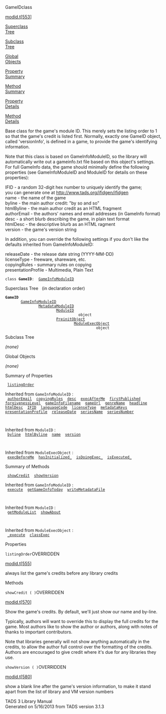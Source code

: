 ---
---
<span class="title">GameID</span><span class="type">class</span>

[modid.t](../file/modid.t.html)\[[553](../source/modid.t.html#553)\]

[Superclass  
Tree](#_SuperClassTree_)

[Subclass  
Tree](#_SubClassTree_)

[Global  
Objects](#_ObjectSummary_)

[Property  
Summary](#_PropSummary_)

[Method  
Summary](#_MethodSummary_)

[Property  
Details](#_Properties_)

[Method  
Details](#_Methods_)

<div class="fdesc">

Base class for the game's module ID. This merely sets the listing order
to 1 so that the game's credit is listed first. Normally, exactly one
GameID object, called 'versionInfo', is defined in a game, to provide
the game's identifying information.

Note that this class is based on GameInfoModuleID, so the library will
automatically write out a gameinfo.txt file based on this object's
settings. For full GameInfo data, the game should minimally define the
following properties (see GameInfoModuleID and ModuleID for details on
these properties):

  
IFID - a random 32-digit hex number to uniquely identify the game;  
you can generate one at http://www.tads.org/ifidgen/ifidgen  
name - the name of the game  
byline - the main author credit: "by so and so"  
htmlByline - the main author credit as an HTML fragment  
authorEmail - the authors' names and email addresses (in GameInfo
format)  
desc - a short blurb describing the game, in plain text format  
htmlDesc - the descriptive blurb as an HTML ragment  
version - the game's version string

In addition, you can override the following settings if you don't like
the defaults inherited from GameInfoModuleID:

  
releaseDate - the release date string (YYYY-MM-DD)  
licenseType - freeware, shareware, etc.  
copyingRules - summary rules on copying  
presentationProfile - Multimedia, Plain Text

`class `**`GameID`**` :   `[`GameInfoModuleID`](../object/GameInfoModuleID.html)

</div>

<span id="_SuperClassTree_"></span>

<div class="mjhd">

<span class="hdln">Superclass Tree</span>   (in declaration order)

</div>

**`GameID`**  
`         `[`GameInfoModuleID`](../object/GameInfoModuleID.html)  
`                 `[`MetadataModuleID`](../object/MetadataModuleID.html)  
`                         `[`ModuleID`](../object/ModuleID.html)  
`                                 object`  
`                         `[`PreinitObject`](../object/PreinitObject.html)  
`                                 `[`ModuleExecObject`](../object/ModuleExecObject.html)  
`                                         object`  
<span id="_SubClassTree_"></span>

<div class="mjhd">

<span class="hdln">Subclass Tree</span>  

</div>

*(none)* <span id="_ObjectSummary_"></span>

<div class="mjhd">

<span class="hdln">Global Objects</span>  

</div>

*(none)* <span id="_PropSummary_"></span>

<div class="mjhd">

<span class="hdln">Summary of Properties</span>  

</div>

` `[`listingOrder`](#listingOrder)`  `

Inherited from `GameInfoModuleID` :  
` `[`authorEmail`](../object/GameInfoModuleID.html#authorEmail)`  `[`copyingRules`](../object/GameInfoModuleID.html#copyingRules)`  `[`desc`](../object/GameInfoModuleID.html#desc)`  `[`execAfterMe`](../object/GameInfoModuleID.html#execAfterMe)`  `[`firstPublished`](../object/GameInfoModuleID.html#firstPublished)`  `[`forgivenessLevel`](../object/GameInfoModuleID.html#forgivenessLevel)`  `[`gameInfoFilename`](../object/GameInfoModuleID.html#gameInfoFilename)`  `[`gameUrl`](../object/GameInfoModuleID.html#gameUrl)`  `[`genreName`](../object/GameInfoModuleID.html#genreName)`  `[`headline`](../object/GameInfoModuleID.html#headline)`  `[`htmlDesc`](../object/GameInfoModuleID.html#htmlDesc)`  `[`IFID`](../object/GameInfoModuleID.html#IFID)`  `[`languageCode`](../object/GameInfoModuleID.html#languageCode)`  `[`licenseType`](../object/GameInfoModuleID.html#licenseType)`  `[`metadataKeys`](../object/GameInfoModuleID.html#metadataKeys)`  `[`presentationProfile`](../object/GameInfoModuleID.html#presentationProfile)`  `[`releaseDate`](../object/GameInfoModuleID.html#releaseDate)`  `[`seriesName`](../object/GameInfoModuleID.html#seriesName)`  `[`seriesNumber`](../object/GameInfoModuleID.html#seriesNumber)`  `

` `

Inherited from `ModuleID` :  
` `[`byline`](../object/ModuleID.html#byline)`  `[`htmlByline`](../object/ModuleID.html#htmlByline)`  `[`name`](../object/ModuleID.html#name)`  `[`version`](../object/ModuleID.html#version)`  `

` `

Inherited from `ModuleExecObject` :  
` `[`execBeforeMe`](../object/ModuleExecObject.html#execBeforeMe)`  `[`hasInitialized_`](../object/ModuleExecObject.html#hasInitialized_)`  `[`isDoingExec_`](../object/ModuleExecObject.html#isDoingExec_)`  `[`isExecuted_`](../object/ModuleExecObject.html#isExecuted_)`  `

<span id="_MethodSummary_"></span>

<div class="mjhd">

<span class="hdln">Summary of Methods</span>  

</div>

` `[`showCredit`](#showCredit)`  `[`showVersion`](#showVersion)`  `

Inherited from `GameInfoModuleID` :  
` `[`execute`](../object/GameInfoModuleID.html#execute)`  `[`getGameInfoToday`](../object/GameInfoModuleID.html#getGameInfoToday)`  `[`writeMetadataFile`](../object/GameInfoModuleID.html#writeMetadataFile)`  `

` `

Inherited from `ModuleID` :  
` `[`getModuleList`](../object/ModuleID.html#getModuleList)`  `[`showAbout`](../object/ModuleID.html#showAbout)`  `

` `

Inherited from `ModuleExecObject` :  
` `[`_execute`](../object/ModuleExecObject.html#_execute)`  `[`classExec`](../object/ModuleExecObject.html#classExec)`  `

<span id="_Properties_"></span>

<div class="mjhd">

<span class="hdln">Properties</span>  

</div>

<span id="listingOrder"></span>

`listingOrder`<span class="rem">OVERRIDDEN</span>

[modid.t](../file/modid.t.html)\[[555](../source/modid.t.html#555)\]

<div class="desc">

always list the game's credits before any library credits

</div>

<span id="_Methods_"></span>

<div class="mjhd">

<span class="hdln">Methods</span>  

</div>

<span id="showCredit"></span>

`showCredit ( )`<span class="rem">OVERRIDDEN</span>

[modid.t](../file/modid.t.html)\[[570](../source/modid.t.html#570)\]

<div class="desc">

Show the game's credits. By default, we'll just show our name and
by-line.

Typically, authors will want to override this to display the full
credits for the game. Most authors like to show the author or authors,
along with notes of thanks to important contributors.

Note that libraries generally will not show anything automatically in
the credits, to allow the author full control over the formatting of the
credits. Authors are encouraged to give credit where it's due for any
libraries they use.

</div>

<span id="showVersion"></span>

`showVersion ( )`<span class="rem">OVERRIDDEN</span>

[modid.t](../file/modid.t.html)\[[580](../source/modid.t.html#580)\]

<div class="desc">

show a blank line after the game's version information, to make it stand
apart from the list of library and VM version numbers

</div>

<div class="ftr">

TADS 3 Library Manual  
Generated on 5/16/2013 from TADS version 3.1.3

</div>
